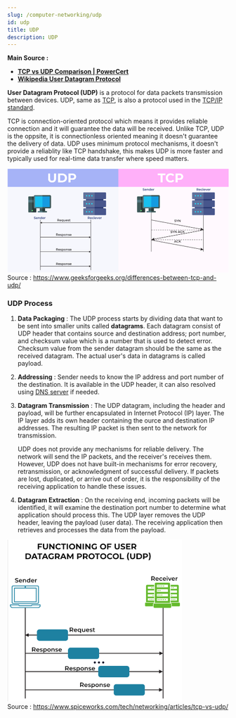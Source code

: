 ```yaml
---
slug: /computer-networking/udp
id: udp
title: UDP
description: UDP
---
```


**Main Source :**

- **[TCP vs UDP Comparison | PowerCert](https://youtu.be/uwoD5YsGACg?si=OFe36c6jMAEbVTd2)**
- **[Wikipedia User Datagram Protocol](https://en.wikipedia.org/wiki/User_Datagram_Protocol)**

**User Datagram Protocol (UDP)** is a protocol for data packets transmission between devices. UDP, same as [TCP](/computer-networking/tcp-protocol), is also a protocol used in the [TCP/IP standard](/computer-networking/tcp-ip-model).

TCP is connection-oriented protocol which means it provides reliable connection and it will guarantee the data will be received. Unlike TCP, UDP is the oppsite, it is connectionless oriented meaning it doesn't guarantee the delivery of data. UDP uses minimum protocol mechanisms, it doesn't provide a reliablity like TCP handshake, this makes UDP is more faster and typically used for real-time data transfer where speed matters.

![Comparison between TCP and UDP](./tcp-vs-udp.png)  
Source : https://www.geeksforgeeks.org/differences-between-tcp-and-udp/

### UDP Process

1. **Data Packaging** : The UDP process starts by dividing data that want to be sent into smaller units called **datagrams**. Each datagram consist of UDP header that contains source and destination address; port number, and checksum value which is a number that is used to detect error. Checksum value from the sender datagram should be the same as the received datagram. The actual user's data in datagrams is called payload.

2. **Addressing** : Sender needs to know the IP address and port number of the destination. It is available in the UDP header, it can also resolved using [DNS server](/computer-networking/dns) if needed.

3. **Datagram Transmission** : The UDP datagram, including the header and payload, will be further encapsulated in Internet Protocol (IP) layer. The IP layer adds its own header containing the ource and destination IP addresses. The resulting IP packet is then sent to the network for transmission.

   UDP does not provide any mechanisms for reliable delivery. The network will send the IP packets, and the receiver's receives them. However, UDP does not have built-in mechanisms for error recovery, retransmission, or acknowledgment of successful delivery. If packets are lost, duplicated, or arrive out of order, it is the responsibility of the receiving application to handle these issues.

4. **Datagram Extraction** : On the receiving end, incoming packets will be identified, it will examine the destination port number to determine what application should process this. The UDP layer removes the UDP header, leaving the payload (user data). The receiving application then retrieves and processes the data from the payload.

![Process of UDP that contains continous response](./udp-process.png)  
Source : https://www.spiceworks.com/tech/networking/articles/tcp-vs-udp/
